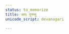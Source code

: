 ```yaml
---
status: to_memorize
title: आपः पुनन्तु
unicode_script: devanagari

---
```

<div class="js_include" includetitle="false" newlevelforh1="5" unfilled url="/vedAH_yajuH/content/taittirIyam/sArasvata-vibhAgaH/AraNyakam/sarva-prastutiH/06_mahA-nArAyaNopaniShat/23_ApaH_punantu"></div> 